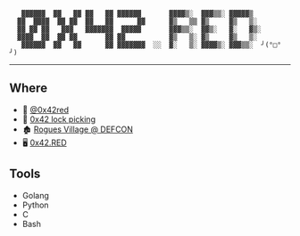 ```
   ▓▓▓▓▓▓  ▓▓   ▓▓ ▓▓   ▓▓ ▓▓▓▓▓▓       ▓▓▓▓▒░  ▓▓▓▒▒░ ▓▓▓▓▓▒  
  ▓▓  ▓▓▓▓  ▓▓ ▓▓  ▓▓   ▓▓      ▓▓      ▓▒   ▒▒ ▓▒     ▓▒   ▒░ 
  ▓▓ ▓▓ ▓▓   ▓▓▓   ▓▓▓▓▓▓▓  ▓▓▓▓▓       ▓▓▓▒▒░  ▓▓▒░   ▓░   ▓▒░ 
  ▓▓▓▓  ▓▓  ▓▓ ▓▓       ▓▓ ▓▓           ▓▒   ▒░ ▓▒     ▓▒   ▒░ 
   ▓▓▓▓▓▓  ▓▓   ▓▓      ▓▓ ▓▓▓▓▓▓▓  ░░  ▓░   ▒░ ▓▓▓▓▒░ ▓▓▓▒▒░  ╯(°□° ╯)
```
<!-- too many secrets -->
_________________

## Where
- 🦆 [@0x42red](https://twitter.com/0x42red)
- 🔏 [0x42 lock picking](https://www.youtube.com/channel/UCf-gBYuLvc6p71w57UiGSWg)
- 🏚 [Rogues Village @ DEFCON](https://roguesvillage.com)
- 🖥️ [0x42.RED](https://0x42.RED)

## Tools
- Golang
- Python
- C
- Bash

